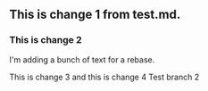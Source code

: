## This is change 1 from test.md.
### This is change 2
  I'm adding a bunch of text for a rebase.

This is change 3 and this is change 4
Test branch 2

